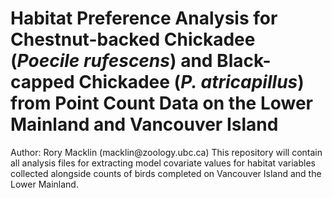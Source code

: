 # Habitat Preference Analysis for Chestnut-backed Chickadee (*Poecile rufescens*) and Black-capped Chickadee (*P. atricapillus*) from Point Count Data on the Lower Mainland and Vancouver Island

Author: Rory Macklin (macklin\@zoology.ubc.ca)
This repository will contain all analysis files for extracting model covariate values for habitat variables collected alongside counts of birds completed on Vancouver Island and the Lower Mainland.